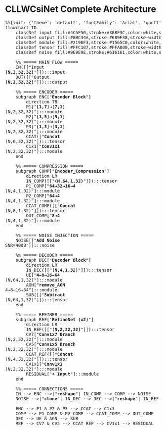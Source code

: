 # CLLWCsiNet Complete Architecture

<pre class="mermaid">
%%{init: {'theme': 'default', 'fontFamily': 'Arial', 'gantt': {'barHeight': 20}}}%%
flowchart TD
    classDef input fill:#4CAF50,stroke:#388E3C,color:white,stroke-width:2px;
    classDef output fill:#8BC34A,stroke:#689F38,stroke-width:2px;
    classDef module fill:#2196F3,stroke:#1565C0,color:white,stroke-width:2px;
    classDef tensor fill:#FFC107,stroke:#FFA000,stroke-width:2px;
    classDef noise fill:#9E9E9E,stroke:#616161,color:white,stroke-width:2px;

    %% ===== MAIN FLOW =====
    IN([["Input<br/><b>(N,2,32,32)</b>"]]):::input
    OUT([["Output<br/><b>(N,2,32,32)</b>"]]):::output

    %% ===== ENCODER =====
    subgraph ENC["<b>Encoder Block</b>"]
        direction TB
        P1["<b>[1,7]→[7,1]</b><br/>(N,2,32,32)"]:::module
        P2["<b>[1,5]→[5,1]</b><br/>(N,2,32,32)"]:::module
        P3["<b>[1,3]→[3,1]</b><br/>(N,2,32,32)"]:::module
        CCAT(["<b>Concat</b><br/>(N,6,32,32)"]):::tensor
        C1x1["<b>Conv1x1</b><br/>(N,2,32,32)"]:::module
    end

    %% ===== COMPRESSION =====
    subgraph COMP["<b>Encoder_Compression</b>"]
        direction LR
        IN_COMP([["<b>(N,64,1,32)</b>"]]):::tensor
        P1_COMP["<b>64→32→16→4</b><br/>(N,4,1,32)"]:::module
        P2_COMP["<b>64→4</b><br/>(N,4,1,32)"]:::module
        CCAT_COMP([["<b>Concat</b><br/>(N,8,1,32)"]]):::tensor
        OUT_COMP["<b>8→4</b><br/>(N,4,1,32)"]:::module
    end

    %% ===== NOISE INJECTION =====
    NOISE[["<b>Add Noise</b><br/>SNR=40dB"]]:::noise

    %% ===== DECODER =====
    subgraph DEC["<b>Decoder Block</b>"]
        direction LR
        IN_DEC([["<b>(N,4,1,32)</b>"]]):::tensor
        UE["<b>4→8→16→64</b><br/>(N,64,1,32)"]:::module
        AGN["<b>remove_AGN</b><br/>4→8→16→64"]:::module
        SUB([["<b>Subtract</b><br/>(N,64,1,32)"]]):::tensor
    end

    %% ===== REFINER =====
    subgraph REF["<b>RefineNet (x2)</b>"]
        direction LR
        IN_REF([["<b>(N,2,32,32)</b>"]]):::tensor
        CV7["<b>Conv1x7 Branch</b><br/>(N,2,32,32)"]:::module
        CV5["<b>Conv1x5 Branch</b><br/>(N,2,32,32)"]:::module
        CCAT_REF([["<b>Concat</b><br/>(N,4,32,32)"]]):::tensor
        CV1x1["<b>Conv1x1</b><br/>(N,2,32,32)"]:::module
        RESIDUAL["<b>+ Input</b>"]:::module
    end

    %% ===== CONNECTIONS =====
    IN --> ENC -->|"<b>reshape</b>"| IN_COMP --> COMP --> NOISE
    NOISE -->|"<b>clone</b>"| IN_DEC --> DEC -->|"<b>reshape</b>"| IN_REF --> REF --> OUT

    ENC --> P1 & P2 & P3 --> CCAT --> C1x1
    COMP --> P1_COMP & P2_COMP --> CCAT_COMP --> OUT_COMP
    DEC --> UE & AGN --> SUB
    REF --> CV7 & CV5 --> CCAT_REF --> CV1x1 --> RESIDUAL
</pre>

<script src="https://cdn.jsdelivr.net/npm/mermaid/dist/mermaid.min.js"></script>
<script>mermaid.initialize({startOnLoad:true, theme:'default'});</script>